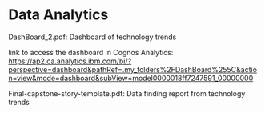 # Data Analytics
DashBoard_2.pdf: Dashboard of technology trends

link to access the dashboard in Cognos Analytics: https://ap2.ca.analytics.ibm.com/bi/?perspective=dashboard&pathRef=.my_folders%2FDashBoard%255C&action=view&mode=dashboard&subView=model0000018ff7247591_00000000

Final-capstone-story-template.pdf: Data finding report from technology trends
